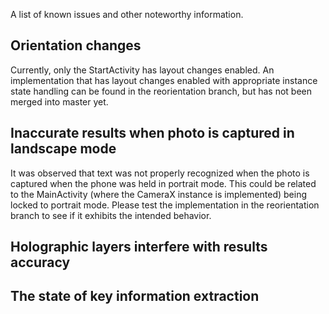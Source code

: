 A list of known issues and other noteworthy information.

## Orientation changes
Currently, only the StartActivity has layout changes enabled.
An implementation that has layout changes enabled with appropriate instance state handling can be found in the reorientation branch, but has not been merged into master yet.

## Inaccurate results when photo is captured in landscape mode
It was observed that text was not properly recognized when the photo is captured when the phone was held in portrait mode.
This could be related to the MainActivity (where the CameraX instance is implemented) being locked to portrait mode.
Please test the implementation in the reorientation branch to see if it exhibits the intended behavior.

## Holographic layers interfere with results accuracy

## The state of key information extraction
